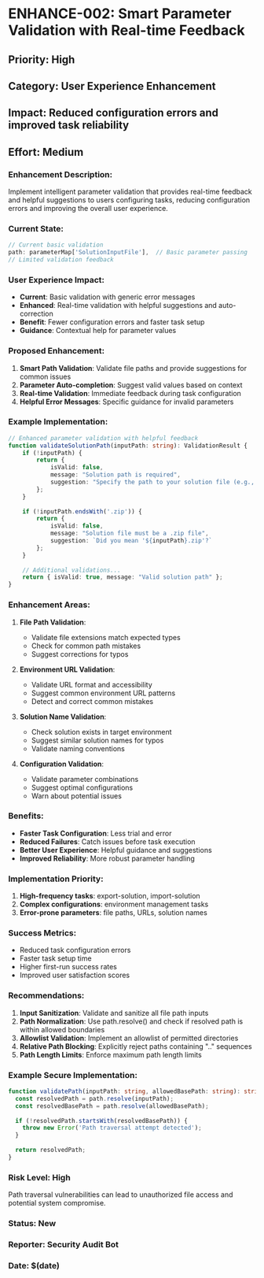 # ENHANCE-002: Smart Parameter Validation with Real-time Feedback

## Priority: High  
## Category: User Experience Enhancement
## Impact: Reduced configuration errors and improved task reliability
## Effort: Medium

### Enhancement Description:
Implement intelligent parameter validation that provides real-time feedback and helpful suggestions to users configuring tasks, reducing configuration errors and improving the overall user experience.

### Current State:
```typescript
// Current basic validation
path: parameterMap['SolutionInputFile'],  // Basic parameter passing
// Limited validation feedback
```

### User Experience Impact:
- **Current**: Basic validation with generic error messages
- **Enhanced**: Real-time validation with helpful suggestions and auto-correction
- **Benefit**: Fewer configuration errors and faster task setup
- **Guidance**: Contextual help for parameter values

### Proposed Enhancement:
1. **Smart Path Validation**: Validate file paths and provide suggestions for common issues
2. **Parameter Auto-completion**: Suggest valid values based on context
3. **Real-time Validation**: Immediate feedback during task configuration
4. **Helpful Error Messages**: Specific guidance for invalid parameters

### Example Implementation:
```typescript
// Enhanced parameter validation with helpful feedback
function validateSolutionPath(inputPath: string): ValidationResult {
    if (!inputPath) {
        return {
            isValid: false,
            message: "Solution path is required",
            suggestion: "Specify the path to your solution file (e.g., solutions/MySolution.zip)"
        };
    }
    
    if (!inputPath.endsWith('.zip')) {
        return {
            isValid: false,
            message: "Solution file must be a .zip file",
            suggestion: `Did you mean '${inputPath}.zip'?`
        };
    }
    
    // Additional validations...
    return { isValid: true, message: "Valid solution path" };
}
```

### Enhancement Areas:
1. **File Path Validation**: 
   - Validate file extensions match expected types
   - Check for common path mistakes
   - Suggest corrections for typos

2. **Environment URL Validation**:
   - Validate URL format and accessibility
   - Suggest common environment URL patterns
   - Detect and correct common mistakes

3. **Solution Name Validation**:
   - Check solution exists in target environment
   - Suggest similar solution names for typos
   - Validate naming conventions

4. **Configuration Validation**:
   - Validate parameter combinations
   - Suggest optimal configurations
   - Warn about potential issues

### Benefits:
- **Faster Task Configuration**: Less trial and error
- **Reduced Failures**: Catch issues before task execution
- **Better User Experience**: Helpful guidance and suggestions
- **Improved Reliability**: More robust parameter handling

### Implementation Priority:
1. **High-frequency tasks**: export-solution, import-solution
2. **Complex configurations**: environment management tasks
3. **Error-prone parameters**: file paths, URLs, solution names

### Success Metrics:
- Reduced task configuration errors
- Faster task setup time
- Higher first-run success rates
- Improved user satisfaction scores

### Recommendations:
1. **Input Sanitization**: Validate and sanitize all file path inputs
2. **Path Normalization**: Use path.resolve() and check if resolved path is within allowed boundaries
3. **Allowlist Validation**: Implement an allowlist of permitted directories
4. **Relative Path Blocking**: Explicitly reject paths containing ".." sequences
5. **Path Length Limits**: Enforce maximum path length limits

### Example Secure Implementation:
```typescript
function validatePath(inputPath: string, allowedBasePath: string): string {
  const resolvedPath = path.resolve(inputPath);
  const resolvedBasePath = path.resolve(allowedBasePath);
  
  if (!resolvedPath.startsWith(resolvedBasePath)) {
    throw new Error('Path traversal attempt detected');
  }
  
  return resolvedPath;
}
```

### Risk Level: High
Path traversal vulnerabilities can lead to unauthorized file access and potential system compromise.

### Status: New
### Reporter: Security Audit Bot
### Date: $(date)